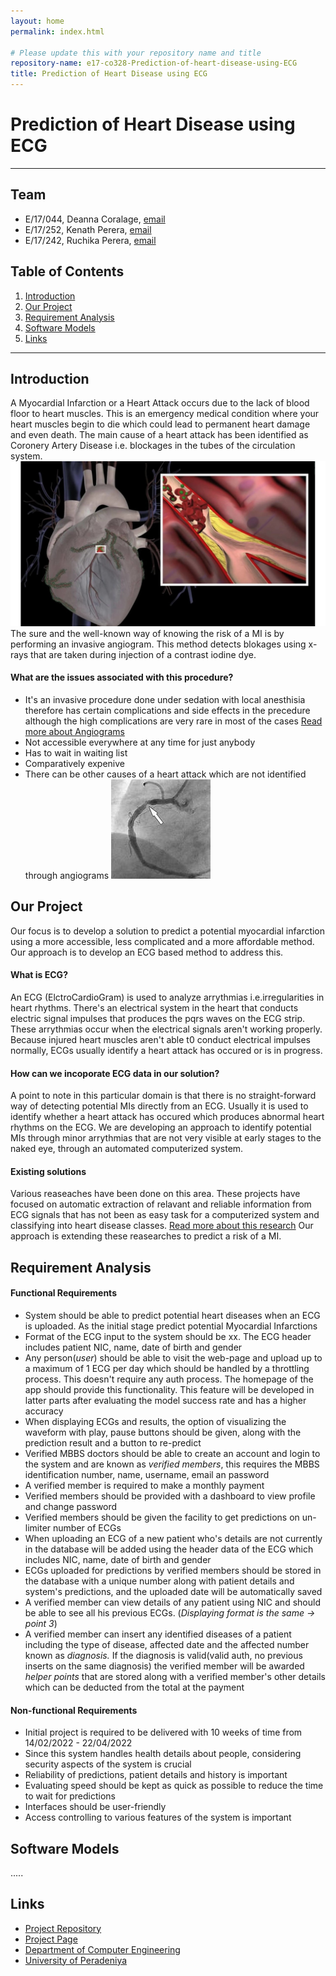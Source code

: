 ```yaml
---
layout: home
permalink: index.html

# Please update this with your repository name and title
repository-name: e17-co328-Prediction-of-heart-disease-using-ECG
title: Prediction of Heart Disease using ECG
---
```


[comment]: # "This is the standard layout for the project, but you can clean this and use your own template"

# Prediction of Heart Disease using ECG

---

## Team
-  E/17/044, Deanna Coralage, [email](mailto:e17044@eng.pdn.ac.lk)
-  E/17/252, Kenath Perera, [email](mailto:e17252@eng.pdn.ac.lk)
-  E/17/242, Ruchika Perera, [email](mailto:e17242@eng.pdn.ac.lk)

## Table of Contents
1. [Introduction](#introduction)
2. [Our Project](#our-project)
3. [Requirement Analysis](#requirement-analysis)
4. [Software Models](#software-models)
5. [Links](#links)

---

## Introduction
A Myocardial Infarction or a Heart Attack occurs due to the lack of blood floor to heart muscles. This is an emergency medical condition where your heart muscles begin to die which could lead to permanent heart damage and even death. The main cause of a heart attack has been identified as Coronery Artery Disease i.e. blockages in the tubes of the circulation system.
![Coronery Artery Disease](images/cad.jpg)
The sure and the well-known way of knowing the risk of a MI is by performing an invasive angiogram. This method detects blokages using x-rays that are taken during injection of a contrast iodine dye. 
#### What are the issues associated with this procedure?
- It's an invasive procedure done under sedation with local anesthisia therefore has certain complications and side effects in the precedure although the high complications are very rare in most of the cases
[Read more about Angiograms](https://vascular.org/patient-resources/vascular-tests/angiogram)
- Not accessible everywhere at any time for just anybody
- Has to wait in waiting list
- Comparatively expenive
- There can be other causes of a heart attack which are not identified through angiograms
![What is Angiogram?](images/angiogram.jpg)

## Our Project
Our focus is to develop a solution to predict a potential myocardial infarction using a more accessible, less complicated and a more affordable method. Our approach is to develop an ECG based method to address this.
#### What is ECG?
An ECG (ElctroCardioGram) is used to analyze arrythmias i.e.irregularities in heart rhythms. There's an electrical system in the heart that conducts electric signal impulses that produces the pqrs waves on the ECG strip. These arrythmias occur when the electrical signals aren't working properly. Because injured heart muscles aren't able t0 conduct electrical impulses normally, ECGs usually identify a heart attack has occured or is in progress.
#### How can we incoporate ECG data in our solution?
A point to note in this particular domain is that there is no straight-forward way of detecting potential MIs directly from an ECG. Usually it is used to identify whether a heart attack has occured which produces abnormal heart rhythms on the ECG. We are developing an approach to identify potential MIs through minor arrythmias that are not very visible at early stages to the naked eye, through an automated computerized system.
#### Existing solutions
Various reaseaches have been done on this area. These projects have focused on automatic extraction of relavant and reliable information from ECG signals that has not been as easy task for a computerized system and classifying into heart disease classes.
[Read more about this research](https://www.researchgate.net/publication329318348_ECG_Signal_Classification_with_Deep_Learning_for_Heart_Disease_Identification)
Our approach is extending these reasearches to predict a risk of a MI.

## Requirement Analysis
#### Functional Requirements
- System should be able to predict potential heart diseases when an ECG is uploaded. As the initial stage predict potential Myocardial Infarctions
- Format of the ECG input to the system should be xx. The ECG header includes patient NIC, name, date of birth and gender
- Any person(_user_) should be able to visit the web-page and upload up to a maximum of 1 ECG per day which should be handled by a throttling process.  This doesn't require any auth process. The homepage of the app should provide this functionality. This feature will be developed in latter parts after evaluating the model success rate and has a higher accuracy
- When displaying ECGs and results, the option of visualizing the waveform with play, pause buttons should be given, along with the prediction result and a button to re-predict
- Verified MBBS doctors should be able to create an account and login to the system and are known as _verified members_, this requires the MBBS identification number, name, username, email an password
- A verified member is required to make a monthly payment 
- Verified members should be provided with a dashboard to view profile and change password
- Verified members should be given the facility to get predictions on un-limiter number of ECGs
- When uploading an ECG of a new patient who's details are not currently in the database will be added using the header data of the ECG which includes NIC, name, date of birth and gender
- ECGs uploaded for predictions by verified members should be stored in the database with a unique number along with patient details and system's predictions, and the uploaded date will be automatically saved
- A verified member can view details of any patient using NIC and should be able to see all his previous ECGs. (_Displaying format is the same -> point 3_)
- A verified member can insert any identified diseases of a patient including the type of disease, affected date and the affected number known as _diagnosis._ If the diagnosis is valid(valid auth, no previous inserts on the same diagnosis) the verified member will be awarded _helper points_ that are stored along with a verified member's other details which can be deducted from the total at the payment

#### Non-functional Requirements
- Initial project is required to be delivered with 10 weeks of time from 14/02/2022 - 22/04/2022
- Since this system handles health details about people, considering security aspects of the system is crucial
- Reliability of predictions, patient details and history is important
- Evaluating speed should be kept as quick as possible to reduce the time to wait for predictions
- Interfaces should be user-friendly
- Access controlling to various features of the system is important


## Software Models


.....

## Links

- [Project Repository](https://github.com/cepdnaclk/{{e17-co328-Prediction-of-heart-disease-using-ECG}})
- [Project Page](https://cepdnaclk.github.io/{{e17-co328-Prediction-of-heart-disease-using-ECG}})
- [Department of Computer Engineering](http://www.ce.pdn.ac.lk/)
- [University of Peradeniya](https://eng.pdn.ac.lk/)


[//]: # (Please refer this to learn more about Markdown syntax)
[//]: # (https://github.com/adam-p/markdown-here/wiki/Markdown-Cheatsheet)
